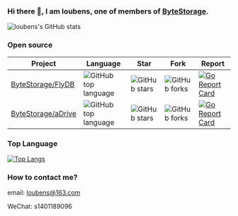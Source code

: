 ### Hi there 👋, I am loubens, one of members of [ByteStorage](https://github.com/ByteStorage).

<!--
**sjcsjc123/sjcsjc123** is a ✨ _special_ ✨ repository because its `README.md` (this file) appears on your GitHub profile.

Here are some ideas to get you started:

- 🔭 I’m currently working on ...
- 🌱 I’m currently learning ...
- 👯 I’m looking to collaborate on ...
- 🤔 I’m looking for help with ...
- 💬 Ask me about ...
- 📫 How to reach me: ...
- 😄 Pronouns: ...
- ⚡ Fun fact: ...
-->
![loubens's GitHub stats](https://github-readme-stats.vercel.app/api?username=sjcsjc123&show_icons=true&theme=radical)

### Open source
|Project| Language | Star| Fork | Report |
|------|-----|-----|-----|-----|
|[ByteStorage/FlyDB](https://github.com/ByteStorage/FlyDB)|![GitHub top language](https://img.shields.io/github/languages/top/ByteStorage/flydb)|![GitHub stars](https://img.shields.io/github/stars/ByteStorage/flydb)|![GitHub forks](https://img.shields.io/github/forks/ByteStorage/flydb)|[![Go Report Card](https://goreportcard.com/badge/github.com/qishenonly/flydb)](https://goreportcard.com/report/github.com/qishenonly/flydb)|
|[ByteStorage/aDrive](https://github.com/ByteStorage/aDrive)|![GitHub top language](https://img.shields.io/github/languages/top/ByteStorage/aDrive)|![GitHub stars](https://img.shields.io/github/stars/ByteStorage/aDrive)|![GitHub forks](https://img.shields.io/github/forks/ByteStorage/aDrive)|[![Go Report Card](https://goreportcard.com/badge/github.com/ByteStorage/aDrive)](https://goreportcard.com/report/github.com/ByteStorage/aDrive)|


### Top Language
[![Top Langs](https://github-readme-stats.vercel.app/api/top-langs/?username=sjcsjc123)](https://github.com/sjcsjc123/github-readme-stats)

### How to contact me?

email: loubens@163.com

WeChat: s1401189096

